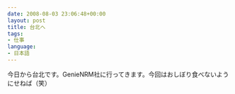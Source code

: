 ```yaml
---
date: 2008-08-03 23:06:48+00:00
layout: post
title: 台北へ
tags:
- 仕事
language:
- 日本語
---
```


今日から台北です。GenieNRM社に行ってきます。今回はおしぼり食べないようにせねば（笑）
